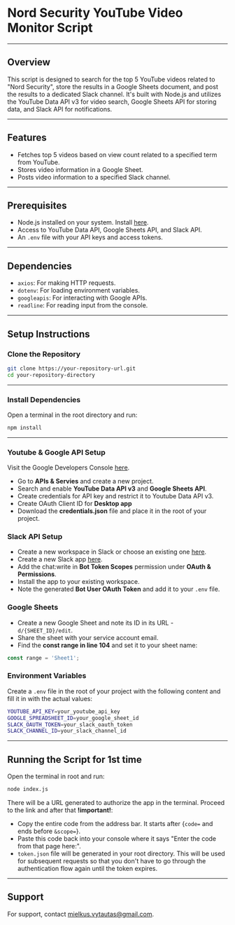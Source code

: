# Nord Security YouTube Video Monitor Script

---

## Overview
This script is designed to search for the top 5 YouTube videos related to "Nord Security", store the results in a Google Sheets document, and post the results to a dedicated Slack channel. It's built with Node.js and utilizes the YouTube Data API v3 for video search, Google Sheets API for storing data, and Slack API for notifications.

---

## Features
- Fetches top 5 videos based on view count related to a specified term from YouTube.
- Stores video information in a Google Sheet.
- Posts video information to a specified Slack channel.

---

## Prerequisites
- Node.js installed on your system. Install [here](https://nodejs.org/en/download).
- Access to YouTube Data API, Google Sheets API, and Slack API.
- An `.env` file with your API keys and access tokens.

---

## Dependencies
- `axios`: For making HTTP requests.
- `dotenv`: For loading environment variables.
- `googleapis`: For interacting with Google APIs.
- `readline`: For reading input from the console.

---

## Setup Instructions
### Clone the Repository
```bash
git clone https://your-repository-url.git
cd your-repository-directory
```
---
### Install Dependencies
Open a terminal in the root directory and run:

```bash
npm install
```
---
### Youtube & Google API Setup
Visit the Google Developers Console [here](https://console.cloud.google.com).
- Go to **APIs & Servies** and create a new project.
- Search and enable **YouTube Data API v3** and **Google Sheets API**.
- Create credentials for API key and restrict it to Youtube Data API v3.
- Create OAuth Client ID for **Desktop app**
- Download the **credentials.json** file and place it in the root of your project.

### Slack API Setup
- Create a new workspace in Slack or choose an existing one [here](https://slack.com/). 
- Create a new Slack app [here](https://api.slack.com/).
- Add the chat:write in **Bot Token Scopes** permission under **OAuth & Permissions**.
- Install the app to your existing workspace.
- Note the generated **Bot User OAuth Token** and add it to your `.env` file.

### Google Sheets
- Create a new Google Sheet and note its ID in its URL - `d/{SHEET_ID}/edit`.
- Share the sheet with your service account email.
- Find the **const range in line 104** and set it to your sheet name:
```js
const range = 'Sheet1';
```

### Environment Variables
Create a `.env` file in the root of your project with the following content and fill it in with the actual values:

```bash
YOUTUBE_API_KEY=your_youtube_api_key
GOOGLE_SPREADSHEET_ID=your_google_sheet_id
SLACK_OAUTH_TOKEN=your_slack_oauth_token
SLACK_CHANNEL_ID=your_slack_channel_id
```

---

## Running the Script for 1st time
Open the terminal in root and run:
```bash
node index.js
```

There will be a URL generated to authorize the app in the terminal. Proceed to the link and after that **!important!**:
- Copy the entire code from the address bar. It starts after {`code=` and ends before `&scope=`}. 
- Paste this code back into your console where it says "Enter the code from that page here:". 
- `token.json` file will be generated in your root directory. This will be used for subsequent requests so that you don't have to go through the authentication flow again until the token expires.

---

## Support
For support, contact mielkus.vytautas@gmail.com.